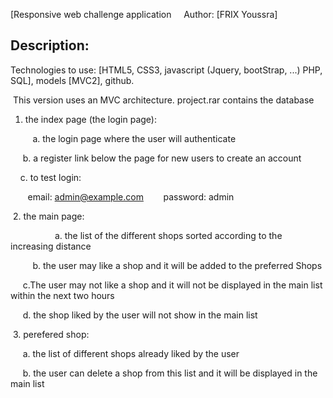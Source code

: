 [Responsive web challenge application
 
 
Author: [FRIX Youssra]

## Description:

Technologies to use: [HTML5, CSS3, javascript (Jquery, bootStrap, ...) PHP, SQL], models [MVC2], github.

 This version uses an MVC architecture.
 project.rar contains the database
 
 
1. the index page (the login page):

   
    
    a. the login page where the user will authenticate
     
     b. a register link below the page for new users to create an account
     
    c. to test login:
    
       email: admin@example.com
       password: admin
      
      
 2. the main page:
 
        
        
        a. the list of the different shops sorted according to the increasing distance
         
         b. the user may like a shop and it will be added to the preferred Shops
         
     c.The user may not like a shop and it will not be displayed
in the main list within the next two hours

     d. the shop liked by the user will not show in the main list
     
     
 3. perefered shop:
 
     a. the list of different shops already liked by the user
     
     b. the user can delete a shop from this list and it will be displayed in the main list
     
